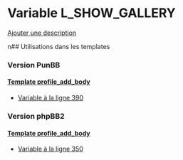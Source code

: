 # Variable L_SHOW_GALLERY
[Ajouter une description](https://fa-tvars.appspot.com/L_SHOW_GALLERY)

n## Utilisations dans les templates

### Version PunBB

#### [Template profile_add_body](punbb/profile_add_body.md)
* [Variable à la ligne 390](../punbb/profile_add_body.tpl#L390)

### Version phpBB2

#### [Template profile_add_body](subsilver/profile_add_body.md)
* [Variable à la ligne 350](../subsilver/profile_add_body.tpl#L350)